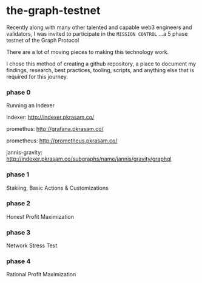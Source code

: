 # the-graph-testnet

Recently along with many other talented and capable web3 engineers and validators, I was invited to participate in the `MISSION CONTROL` ...a 5 phase testnet of the Graph Protocol

There are a lot of moving pieces to making this technology work.

I chose this method of creating a github repository, a place to document my findings, research, best practices, tooling, scripts, and anything else that is required for this journey.

### phase 0
Running an Indexer

indexer: http://indexer.pkrasam.co/

promethus: http://grafana.pkrasam.co/

prometheus: http://prometheus.pkrasam.co/

jannis-gravity: http://indexer.pkrasam.co/subgraphs/name/jannis/gravity/graphql


### phase 1
Stakiing, Basic Actions & Customizations

### phase 2
Honest Profit Maximization

### phase 3
Network Stress Test

### phase 4
Rational Profit Maximization

